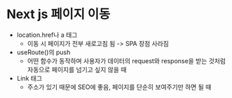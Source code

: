 # Next js 페이지 이동

- location.href나 a 태그
  - 이동 시 페이지가 전부 새로고침 됨 -> SPA 장점 사라짐
- useRoute()의 push
  - 어떤 함수가 동작하며 사용자가 데이터의 request와 response을 받는 것처럼 자동으로 페이지를 넘기고 싶지 않을 때
- Link 태그
  - 주소가 있기 때문에 SEO에 좋음, 페이지를 단순히 보여주기만 하면 될 때
